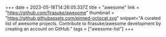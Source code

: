 +++
date = 2023-05-18T14:26:05.337Z
title = "awesome"
link = "https://github.com/firasuke/awesome"
thumbnail = "https://github.githubassets.com/pinned-octocat.svg"
snippet="A curated list of awesome projects. Contribute to firasuke/awesome development by creating an account on GitHub."
tags = ["awesome-list"]
+++
